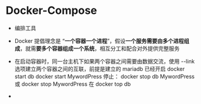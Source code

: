 # Docker-Compose

* 编排工具

* Docker 提倡理念是 “**一个容器一个进程**”，假设**一个服务需要由多个进程组成**，就需**要多个容器组成一个系统**，相互分工和配合对外提供完整服务 

* 在启动容器时，同一台主机下如果两个容器之间需要由数据交流，使用 --link 选项建立两个容器之间的互联，前提是建立的 mariadb 已经开启
    docker start db
    docker start MywordPress
  停止：
    docker stop db MywordPress 或 docker stop MywordPress 在 docker top db
* 




